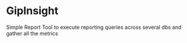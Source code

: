 # GipInsight
Simple Report Tool to execute reporting queries across several dbs and gather all the metrics
